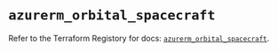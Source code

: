 # `azurerm_orbital_spacecraft`

Refer to the Terraform Registory for docs: [`azurerm_orbital_spacecraft`](https://www.terraform.io/docs/providers/azurerm/r/orbital_spacecraft).
